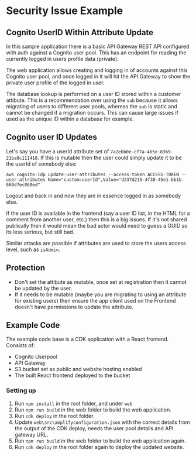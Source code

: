 # Security Issue Example
## Cognito UserID Within Attribute Update
In this sample application there is a basic API Gateway REST API configured with auth against a Cognito user pool. This has an endpoint for reading the currently logged in users profile data (private).

The web application allows creating and logging in of accounts against this Cognito user pool, and once logged in it will hit the API Gateway to show the private user profile of the logged in user.

The database lookup is performed on a user ID stored within a customer attibute. This is a recommendation over using the `sub` because it allows migrating of users to different user pools, whereas the `sub` is static and cannot be changed if a migration occurs. This can cause large issues if used as the unique ID within a database for example.

## Cognito user ID Updates
Let's say you have a userId attribute set of `7a2ebb0e-cf7a-4b5e-83b9-21ba8c111418`. If this is mutable then the user could simply update it to be the userId of somebody else:

`aws cognito-idp update-user-attributes --access-token ACCESS-TOKEN --user-attributes Name="custom:userId",Value="d237d215-4f38-45e1-bb1b-660d7ec860ed"`

Logout and back in and now they are in essence logged in as somebody else.

If the user ID is available in the frontend (say a user ID list, in the HTML for a comment from another user, etc.) then this is a big issues. If it's not shared publically then it would mean 
the bad actor would need to guess a GUID so its less serious, but still bad.

Similar attacks are possible if attributes are used to store the users access level, such as `isAdmin`.

## Protection
* Don't set the attibute as mutable, once set at registration then it cannot be updated by the user. 
* If it needs to be mutable (maybe you are migrating to using an attribute for existing users) then ensure the app client used on the Frontend doesn't have permissions to update the attribute.

## Example Code
The example code base is a CDK application with a React frontend. Consists of:
* Cognito Userpool
* API Gateway
* S3 bucket set as public and website hosting enabled
* The built React frontend deployed to the bucket

### Setting up
1. Run `npm install` in the root folder, and under `web`
2. Run `npm run build` in the web folder to build the web application.
3. Run `cdk deploy` in the root folder.
4. Update `web\src\amplifyconfiguration.json` with the correct details from the output of the CDK deploy, needs the user pool details and API gateway URL.
5. Run `npm run build` in the web folder to build the web application again.
6. Run `cdk deploy` in the root folder again to deploy the updated website.